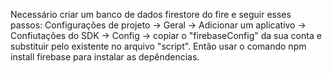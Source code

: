 Necessário criar um banco de dados firestore do fire e seguir esses passos: Configurações de projeto -> Geral -> Adicionar um aplicativo -> Confiutações do SDK -> Config -> copiar o "firebaseConfig" da sua conta e substituir pelo existente no arquivo "script". Então usar o comando npm install firebase para instalar as depêndencias.
